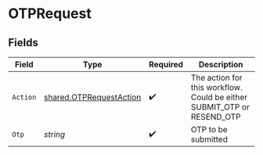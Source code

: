 # OTPRequest


## Fields

| Field                                                                     | Type                                                                      | Required                                                                  | Description                                                               |
| ------------------------------------------------------------------------- | ------------------------------------------------------------------------- | ------------------------------------------------------------------------- | ------------------------------------------------------------------------- |
| `Action`                                                                  | [shared.OTPRequestAction](../../../pkg/models/shared/otprequestaction.md) | :heavy_check_mark:                                                        | The action for this workflow. Could be either SUBMIT_OTP or RESEND_OTP    |
| `Otp`                                                                     | *string*                                                                  | :heavy_check_mark:                                                        | OTP to be submitted                                                       |